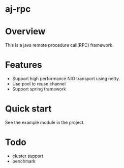 # aj-rpc

# Overview
This is a java remote procedure call(RPC) framework.

# Features
- Support high performance NIO transport using netty.
- Use pool to reuse channel
- Support spring framework

# Quick start
See the example module in the project.

# Todo
- cluster support
- benchmark
